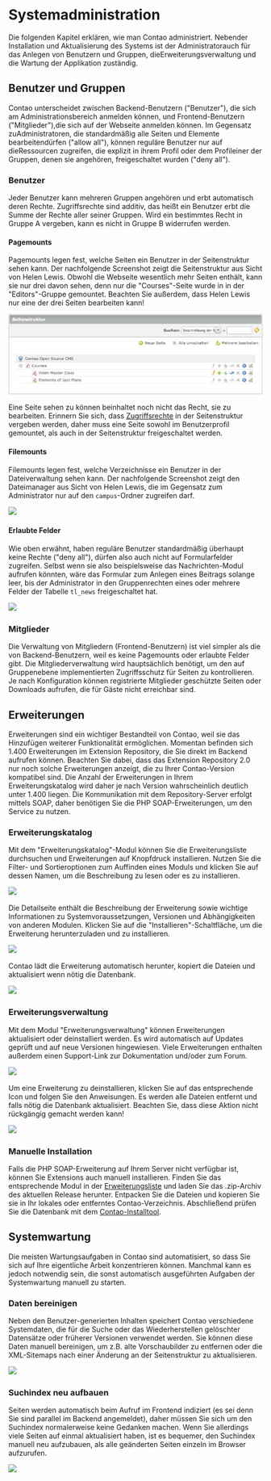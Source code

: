 # Systemadministration

Die folgenden Kapitel erklären, wie man Contao administriert. Nebender
Installation und Aktualisierung des Systems ist der Administratorauch für das
Anlegen von Benutzern und Gruppen, dieErweiterungsverwaltung und die Wartung der
Applikation zuständig.


## Benutzer und Gruppen

Contao unterscheidet zwischen Backend-Benutzern ("Benutzer"), die sich am
Administrationsbereich anmelden können, und Frontend-Benutzern
("Mitglieder"),die sich auf der Webseite anmelden können. Im Gegensatz
zuAdministratoren, die standardmäßig alle Seiten und Elemente
bearbeitendürfen ("allow all"), können reguläre Benutzer nur auf
dieRessourcen zugreifen, die explizit in ihrem Profil oder dem Profileiner der
Gruppen, denen sie angehören, freigeschaltet wurden ("deny all").


### Benutzer

Jeder Benutzer kann mehreren Gruppen angehören und erbt automatisch deren
Rechte. Zugriffsrechte sind additiv, das heißt ein Benutzer erbt die Summe der
Rechte aller seiner Gruppen. Wird ein bestimmtes Recht in Gruppe A vergeben,
kann es nicht in Gruppe B widerrufen werden.


#### Pagemounts

Pagemounts legen fest, welche Seiten ein Benutzer in der Seitenstruktur sehen
kann. Der nachfolgende Screenshot zeigt die Seitenstruktur aus Sicht von Helen
Lewis. Obwohl die Webseite wesentlich mehr Seiten enthält, kann sie nur drei
davon sehen, denn nur die "Courses"-Seite wurde in in der "Editors"-Gruppe
gemountet. Beachten Sie außerdem, dass Helen Lewis nur eine der drei Seiten
bearbeiten kann!

![](images/seitenstruktur-hlewis.jpg?raw=true)

Eine Seite sehen zu können beinhaltet noch nicht das Recht, sie zu bearbeiten.
Erinnern Sie sich, dass [Zugriffsrechte][1] in der Seitenstruktur vergeben
werden, daher muss eine Seite sowohl im Benutzerprofil gemountet, als auch in
der Seitenstruktur freigeschaltet werden.


#### Filemounts

Filemounts legen fest, welche Verzeichnisse ein Benutzer in der Dateiverwaltung
sehen kann. Der nachfolgende Screenshot zeigt den Dateimanager aus Sicht von
Helen Lewis, die im Gegensatz zum Administrator nur auf den `campus`-Ordner
zugreifen darf.

![](https://raw.github.com/contao/docs/3.0/manual/de/images/dateiverwaltung-hlewis.jpg)


#### Erlaubte Felder

Wie oben erwähnt, haben reguläre Benutzer standardmäßig überhaupt keine
Rechte ("deny all"), dürfen also auch nicht auf Formularfelder zugreifen.
Selbst wenn sie also beispielsweise das Nachrichten-Modul aufrufen könnten,
wäre das Formular zum Anlegen eines Beitrags solange leer, bis der
Administrator in den Gruppenrechten eines oder mehrere Felder der Tabelle
`tl_news` freigeschaltet hat.

![](https://raw.github.com/contao/docs/3.0/manual/de/images/erlaubte-felder.jpg)


### Mitglieder

Die Verwaltung von Mitgliedern (Frontend-Benutzern) ist viel simpler als die von
Backend-Benutzern, weil es keine Pagemounts oder erlaubte Felder gibt. Die
Mitgliederverwaltung wird hauptsächlich benötigt, um den auf Gruppenebene
implementierten Zugriffsschutz für Seiten zu kontrollieren. Je nach
Konfiguration können registrierte Mitglieder geschützte Seiten oder Downloads
aufrufen, die für Gäste nicht erreichbar sind.


## Erweiterungen

Erweiterungen sind ein wichtiger Bestandteil von Contao, weil sie das
Hinzufügen weiterer Funktionalität ermöglichen. Momentan befinden sich 1.400
Erweiterungen im Extension Repository, die Sie direkt im Backend aufrufen
können. Beachten Sie dabei, dass das Extension Repository 2.0 nur noch solche
Erweiterungen anzeigt, die zu Ihrer Contao-Version kompatibel sind. Die Anzahl
der Erweiterungen in Ihrem Erweiterungskatalog wird daher je nach Version
wahrscheinlich deutlich unter 1.400 liegen. Die Kommunikation mit dem
Repository-Server erfolgt mittels SOAP, daher benötigen Sie die PHP
SOAP-Erweiterungen, um den Service zu nutzen.


### Erweiterungskatalog

Mit dem "Erweiterungskatalog"-Modul können Sie die Erweiterungsliste
durchsuchen und Erweiterungen auf Knopfdruck installieren. Nutzen Sie die
Filter- und Sortieroptionen zum Auffinden eines Moduls und klicken Sie auf
dessen Namen, um die Beschreibung zu lesen oder es zu installieren.

![](https://raw.github.com/contao/docs/3.0/manual/de/images/erweiterungsliste.jpg)

Die Detailseite enthält die Beschreibung der Erweiterung sowie wichtige
Informationen zu Systemvoraussetzungen, Versionen und Abhängigkeiten von
anderen Modulen. Klicken Sie auf die "Installieren"-Schaltfläche, um die
Erweiterung herunterzuladen und zu installieren.

![](https://raw.github.com/contao/docs/3.0/manual/de/images/erweiterungsdetails.jpg)

Contao lädt die Erweiterung automatisch herunter, kopiert die Dateien und
aktualisiert wenn nötig die Datenbank.

![](https://raw.github.com/contao/docs/3.0/manual/de/images/erweiterung-installieren.jpg)


### Erweiterungsverwaltung

Mit dem Modul "Erweiterungsverwaltung" können Erweiterungen aktualisiert oder
deinstalliert werden. Es wird automatisch auf Updates geprüft und auf neue
Versionen hingewiesen. Viele Erweiterungen enthalten außerdem einen
Support-Link zur Dokumentation und/oder zum Forum.

![](https://raw.github.com/contao/docs/3.0/manual/de/images/erweiterungsverwaltung.jpg)

Um eine Erweiterung zu deinstallieren, klicken Sie auf das entsprechende Icon
und folgen Sie den Anweisungen. Es werden alle Dateien entfernt und falls nötig
die Datenbank aktualisiert. Beachten Sie, dass diese Aktion nicht rückgängig
gemacht werden kann!

![](https://raw.github.com/contao/docs/3.0/manual/de/images/erweiterung-deinstallieren.jpg)


### Manuelle Installation

Falls die PHP SOAP-Erweiterung auf Ihrem Server nicht verfügbar ist, können
Sie Extensions auch manuell installieren. Finden Sie das entsprechende Modul in
der [Erweiterungsliste][2] und laden Sie das .zip-Archiv des aktuellen Release
herunter. Entpacken Sie die Dateien und kopieren Sie sie in Ihr lokales oder
entferntes Contao-Verzeichnis. Abschließend prüfen Sie die Datenbank mit dem
[Contao-Installtool][3].


## Systemwartung

Die meisten Wartungsaufgaben in Contao sind automatisiert, so dass Sie sich auf
Ihre eigentliche Arbeit konzentrieren können. Manchmal kann es jedoch notwendig
sein, die sonst automatisch ausgeführten Aufgaben der Systemwartung manuell zu
starten.


### Daten bereinigen

Neben den Benutzer-generierten Inhalten speichert Contao verschiedene
Systemdaten, die für die Suche oder das Wiederherstellen gelöschter
Datensätze oder früherer Versionen verwendet werden. Sie können diese Daten
manuell bereinigen, um z.B. alte Vorschaubilder zu entfernen oder die
XML-Sitemaps nach einer Änderung an der Seitenstruktur zu aktualisieren.

![](https://raw.github.com/contao/docs/3.0/manual/de/images/daten-bereinigen.jpg)


### Suchindex neu aufbauen

Seiten werden automatisch beim Aufruf im Frontend indiziert (es sei denn Sie
sind parallel im Backend angemeldet), daher müssen Sie sich um den Suchindex
normalerweise keine Gedanken machen. Wenn Sie allerdings viele Seiten auf einmal
aktualisiert haben, ist es bequemer, den Suchindex manuell neu aufzubauen, als
alle geänderten Seiten einzeln im Browser aufzurufen.

![](https://raw.github.com/contao/docs/3.0/manual/de/images/suchindex-neu-aufbauen.jpg)


[1]: 03-Managing-pages.md#zugriffsschutz
[2]: https://contao.org/de/extension-list.html
[3]: 01-Installation.md#das-contao-installtool

